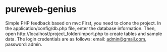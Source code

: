 # pureweb-genius
Simple PHP feedback based on mvc
First, you need to clone the project.
In the application/config/db.php file, enter the database information. 
Then, open http://localhost/project_folder/import.php to create tables and sample data. 
The login credentials are as follows: email: admin@gmail.com, password: admin.
